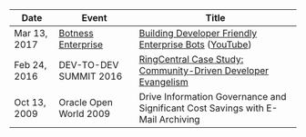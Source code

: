 Date | Event | Title
-----|-------|------
Mar 13, 2017 | [Botness Enterprise](http://enterprise.botness.org/) | [Building Developer Friendly Enterprise Bots](http://dispatch.message.io/building-developer-friendly-enterprise-bot-businesses/) ([YouTube](https://www.youtube.com/watch?v=cJGGecvefyc))
Feb 24, 2016 | DEV-TO-DEV SUMMIT 2016 | [RingCentral Case Study: Community-Driven Developer Evangelism](https://speakerdeck.com/grokify/community-evangelism)
Oct 13, 2009 | Oracle Open World 2009 | Drive Information Governance and Significant Cost Savings with E-Mail Archiving
